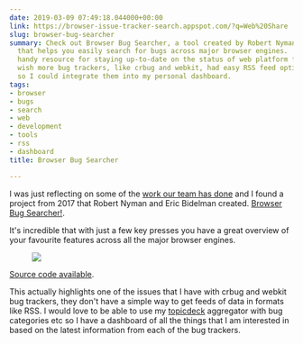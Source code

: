 ```yaml
---
date: 2019-03-09 07:49:18.044000+00:00
link: https://browser-issue-tracker-search.appspot.com/?q=Web%20Share
slug: browser-bug-searcher
summary: Check out Browser Bug Searcher, a tool created by Robert Nyman and Eric Bidelman
  that helps you easily search for bugs across major browser engines.  It's a super
  handy resource for staying up-to-date on the status of web platform features.  I
  wish more bug trackers, like crbug and webkit, had easy RSS feed options like this
  so I could integrate them into my personal dashboard.
tags:
- browser
- bugs
- search
- web
- development
- tools
- rss
- dashboard
title: Browser Bug Searcher

---
```

I was just reflecting on some of the [work our team has done](https://twitter.com/ChromiumDev) and I found a project from 2017 that Robert Nyman and Eric Bidelman created. [Browser Bug Searcher!](https://browser-issue-tracker-search.appspot.com/?q=Web%20Share).

It's incredible that with just a few key presses you have a great overview of your favourite features across all the major browser engines.

<figure>
  <img src="/images/2019-03-09-browser-bug-searcher.jpeg">
</figure>

[Source code available](https://github.com/GoogleChrome/browser-bug-search).

This actually highlights one of the issues that I have with crbug and webkit bug trackers, they don't have a simple way to get feeds of data in formats like RSS. I would love to be able to use my [topicdeck](https://github.com/PaulKinlan/topicdeck) aggregator with bug categories etc so I have a dashboard of all the things that I am interested in based on the latest information from each of the bug trackers.
